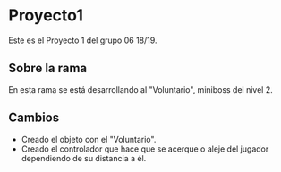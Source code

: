 # Proyecto1
Este es el Proyecto 1 del grupo 06 18/19.

## Sobre la rama

En esta rama se está desarrollando al "Voluntario", miniboss del nivel 2.

## Cambios

- Creado el objeto con el "Voluntario".
- Creado el controlador que hace que se acerque o aleje del jugador dependiendo de su distancia a él.